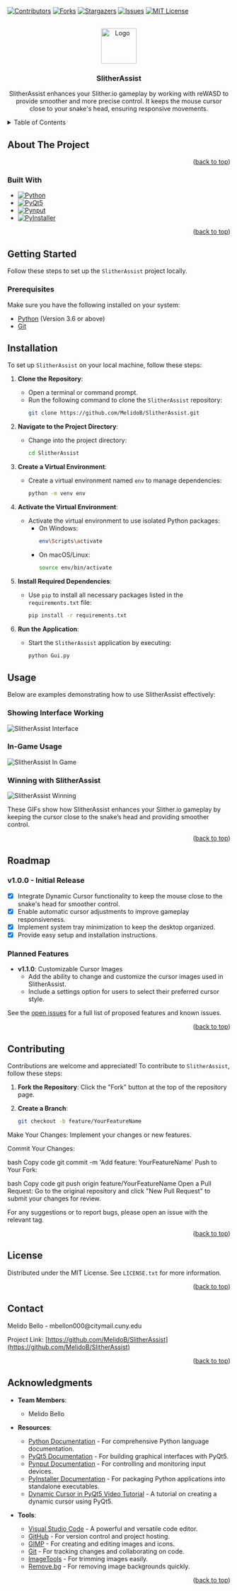 <!-- Improved compatibility of back to top link: See: https://github.com/othneildrew/Best-README-Template/pull/73 -->
<a name="readme-top"></a>
<!--
*** Thanks for checking out the Best-README-Template. If you have a suggestion
*** that would make this better, please fork the repo and create a pull request
*** or simply open an issue with the tag "enhancement".
*** Don't forget to give the project a star!
*** Thanks again! Now go create something AMAZING! :D
-->



<!-- PROJECT SHIELDS -->
<!--
*** I'm using markdown "reference style" links for readability.
*** Reference links are enclosed in brackets [x] instead of parentheses ( ).
*** See the bottom of this document for the declaration of the reference variables
*** for contributors-url, forks-url, etc. This is an optional, concise syntax you may use.
*** https://www.markdownguide.org/basic-syntax/#reference-style-links
-->
[![Contributors][contributors-shield]][contributors-url]
[![Forks][forks-shield]][forks-url]
[![Stargazers][stars-shield]][stars-url]
[![Issues][issues-shield]][issues-url]
[![MIT License][license-shield]][license-url]


<!-- PROJECT LOGO -->
<br />
<div align="center">
  <a href="https://github.com/MelidoB/SlitherAssist">
    <img src="https://github.com/MelidoB/SlitherAssist/blob/feature/integrate-dynamic-cursor/assets/Logo.webp" alt="Logo" width="80" height="80">
  </a>

<h3 align="center">SlitherAssist</h3>

  <p>
    SlitherAssist enhances your Slither.io gameplay by working with reWASD to provide smoother and more precise control. It keeps the mouse cursor close to your snake's head, ensuring responsive movements.
  </p>
</div>



<!-- TABLE OF CONTENTS -->
<details>
  <summary>Table of Contents</summary>
  <ol>
    <li>
      <a href="#about-the-project">About The Project</a>
      <ul>
        <li><a href="#built-with">Built With</a></li>
      </ul>
    </li>
    <li>
      <a href="#getting-started">Getting Started</a>
      <ul>
        <li><a href="#prerequisites">Prerequisites</a></li>
        <li><a href="#installation">Installation</a></li>
      </ul>
    </li>
    <li><a href="#usage">Usage</a></li>
    <li><a href="#roadmap">Roadmap</a></li>
    <li><a href="#contributing">Contributing</a></li>
    <li><a href="#license">License</a></li>
    <li><a href="#contact">Contact</a></li>
    <li><a href="#acknowledgments">Acknowledgments</a></li>
  </ol>
</details>



<!-- ABOUT THE PROJECT -->
## About The Project

<p align="right">(<a href="#readme-top">back to top</a>)</p>



### Built With

* [![Python][Python]][Python-url]
* [![PyQt5][PyQt5]][PyQt5-url]
* [![Pynput][Pynput]][Pynput-url]
* [![PyInstaller][PyInstaller]][PyInstaller-url]

<p align="right">(<a href="#readme-top">back to top</a>)</p>



<!-- GETTING STARTED -->
## Getting Started

Follow these steps to set up the `SlitherAssist` project locally.

### Prerequisites

Make sure you have the following installed on your system:

* [Python](https://www.python.org/downloads/) (Version 3.6 or above)
* [Git](https://git-scm.com/)

## Installation

To set up `SlitherAssist` on your local machine, follow these steps:

1. **Clone the Repository**:
   - Open a terminal or command prompt.
   - Run the following command to clone the `SlitherAssist` repository:
     ```bash
     git clone https://github.com/MelidoB/SlitherAssist.git
     ```

2. **Navigate to the Project Directory**:
   - Change into the project directory:
     ```bash
     cd SlitherAssist
     ```

3. **Create a Virtual Environment**:
   - Create a virtual environment named `env` to manage dependencies:
     ```bash
     python -m venv env
     ```

4. **Activate the Virtual Environment**:
   - Activate the virtual environment to use isolated Python packages:
     - On Windows:
       ```bash
       env\Scripts\activate
       ```
     - On macOS/Linux:
       ```bash
       source env/bin/activate
       ```

5. **Install Required Dependencies**:
   - Use `pip` to install all necessary packages listed in the `requirements.txt` file:
     ```bash
     pip install -r requirements.txt
     ```

6. **Run the Application**:
   - Start the `SlitherAssist` application by executing:
     ```bash
     python Gui.py
     ```


<!-- USAGE EXAMPLES -->
## Usage

Below are examples demonstrating how to use SlitherAssist effectively:

### Showing Interface Working
![SlitherAssist Interface](https://github.com/MelidoB/SlitherAssist/blob/feature/integrate-dynamic-cursor/assets/SlitherAssist_Interface.gif?raw=true)

### In-Game Usage
![SlitherAssist In Game](https://github.com/MelidoB/SlitherAssist/blob/feature/integrate-dynamic-cursor/assets/SlitherAssist_In_Game.gif?raw=true)

### Winning with SlitherAssist
![SlitherAssist Winning](https://github.com/MelidoB/SlitherAssist/blob/feature/integrate-dynamic-cursor/assets/SlitherAssist_Winning.gif?raw=true)

These GIFs show how SlitherAssist enhances your Slither.io gameplay by keeping the cursor close to the snake’s head and providing smoother control.

<p align="right">(<a href="#readme-top">back to top</a>)</p>



<!-- ROADMAP -->
## Roadmap

### v1.0.0 - Initial Release
- [x] Integrate Dynamic Cursor functionality to keep the mouse close to the snake's head for smoother control.
- [x] Enable automatic cursor adjustments to improve gameplay responsiveness.
- [x] Implement system tray minimization to keep the desktop organized.
- [x] Provide easy setup and installation instructions.

### Planned Features
- **v1.1.0**: Customizable Cursor Images
  - Add the ability to change and customize the cursor images used in SlitherAssist.
  - Include a settings option for users to select their preferred cursor style.

See the [open issues](https://github.com/MelidoB/SlitherAssist/issues) for a full list of proposed features and known issues.

<p align="right">(<a href="#readme-top">back to top</a>)</p>



<!-- CONTRIBUTING -->
## Contributing

Contributions are welcome and appreciated! To contribute to `SlitherAssist`, follow these steps:

1. **Fork the Repository**: Click the "Fork" button at the top of the repository page.

2. **Create a Branch**: 
   ```bash
   git checkout -b feature/YourFeatureName
Make Your Changes: Implement your changes or new features.

Commit Your Changes:

bash
Copy code
git commit -m 'Add feature: YourFeatureName'
Push to Your Fork:

bash
Copy code
git push origin feature/YourFeatureName
Open a Pull Request: Go to the original repository and click "New Pull Request" to submit your changes for review.

For any suggestions or to report bugs, please open an issue with the relevant tag.

<p align="right">(<a href="#readme-top">back to top</a>)</p>



<!-- LICENSE -->
## License

Distributed under the MIT License. See `LICENSE.txt` for more information.

<p align="right">(<a href="#readme-top">back to top</a>)</p>



<!-- CONTACT -->
## Contact
<p>Melido Bello - mbellon000@citymail.cuny.edu</p>

Project Link: [https://github.com/MelidoB/SlitherAssist](https://github.com/MelidoB/SlitherAssist)

<p align="right">(<a href="#readme-top">back to top</a>)</p>



<!-- ACKNOWLEDGMENTS -->
## Acknowledgments

- **Team Members**: 
  - Melido Bello

- **Resources**:
  - [Python Documentation](https://docs.python.org/3/) - For comprehensive Python language documentation.
  - [PyQt5 Documentation](https://www.riverbankcomputing.com/static/Docs/PyQt5/) - For building graphical interfaces with PyQt5.
  - [Pynput Documentation](https://pynput.readthedocs.io/en/latest/) - For controlling and monitoring input devices.
  - [PyInstaller Documentation](https://pyinstaller.readthedocs.io/en/stable/) - For packaging Python applications into standalone executables.
  - [Dynamic Cursor in PyQt5 Video Tutorial](https://www.youtube.com/watch?v=-a4XPffa8Xg) - A tutorial on creating a dynamic cursor using PyQt5.

- **Tools**:
  - [Visual Studio Code](https://code.visualstudio.com/) - A powerful and versatile code editor.
  - [GitHub](https://github.com/) - For version control and project hosting.
  - [GIMP](https://www.gimp.org/) - For creating and editing images and icons.
  - [Git](https://git-scm.com/) - For tracking changes and collaborating on code.
  - [ImageTools](https://www.imagetools.org/trim) - For trimming images easily.
  - [Remove.bg](https://www.remove.bg/upload) - For removing image backgrounds quickly.

<p align="right">(<a href="#readme-top">back to top</a>)</p>




<!-- MARKDOWN LINKS & IMAGES -->
<!-- https://www.markdownguide.org/basic-syntax/#reference-style-links -->
[contributors-shield]: https://img.shields.io/github/contributors/github_username/repo_name.svg?style=for-the-badge
[contributors-url]: https://github.com/MelidoB/SlitherAssist/graphs/contributors
[forks-shield]: https://img.shields.io/github/forks/github_username/repo_name.svg?style=for-the-badge
[forks-url]: https://github.com/MelidoB/SlitherAssist/network/members
[stars-shield]: https://img.shields.io/github/stars/github_username/repo_name.svg?style=for-the-badge
[stars-url]: https://github.com/MelidoB/SlitherAssist/stargazers
[issues-shield]: https://img.shields.io/github/issues/github_username/repo_name.svg?style=for-the-badge
[issues-url]: https://github.com/MelidoB/SlitherAssist/issues
[license-shield]: https://img.shields.io/github/license/github_username/repo_name.svg?style=for-the-badge
[license-url]: https://github.com/MelidoB/SlitherAssist/blob/master/LICENSE.txt

[Python]: https://img.shields.io/badge/Python-3776AB?style=for-the-badge&logo=python&logoColor=white
[Python-url]: https://www.python.org/
[PyQt5]: https://img.shields.io/badge/PyQt5-41CD52?style=for-the-badge&logo=Qt&logoColor=white
[PyQt5-url]: https://riverbankcomputing.com/software/pyqt/intro
[Pynput]: https://img.shields.io/badge/Pynput-4C4C4C?style=for-the-badge
[Pynput-url]: https://pypi.org/project/pynput/
[PyInstaller]: https://img.shields.io/badge/PyInstaller-00C8FF?style=for-the-badge&logo=pyinstaller&logoColor=white
[PyInstaller-url]: https://www.pyinstaller.org/
